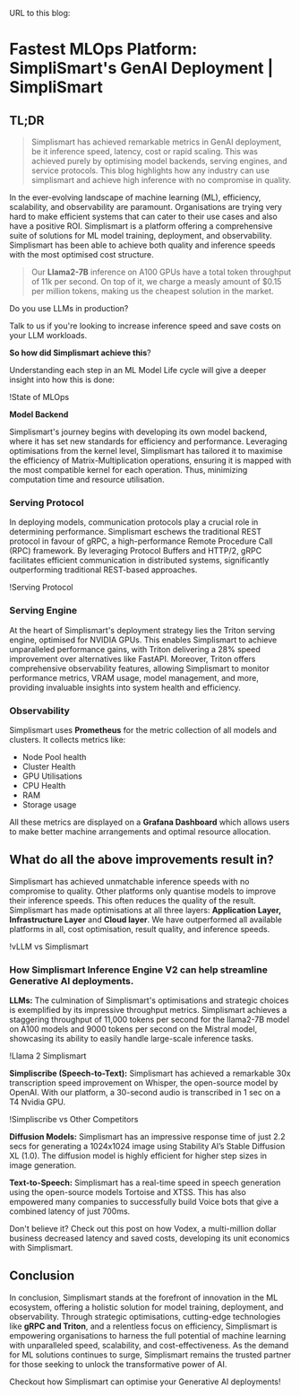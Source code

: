 
URL to this blog: [](https://www.simplismart.ai/blog/introducing-the-fastest-mlops-platform-for-generative-ai-deployment)

# Fastest MLOps Platform: SimpliSmart's GenAI Deployment | SimpliSmart
TL;DR
-----

> Simplismart has achieved remarkable metrics in GenAI deployment, be it inference speed, latency, cost or rapid scaling. This was achieved purely by optimising model backends, serving engines, and service protocols. This blog highlights how any industry can use simplismart and achieve high inference with no compromise in quality.

In the ever-evolving landscape of machine learning (ML), efficiency, scalability, and observability are paramount. Organisations are trying very hard to make efficient systems that can cater to their use cases and also have a positive ROI. Simplismart is a platform offering a comprehensive suite of solutions for ML model training, deployment, and observability. Simplismart has been able to achieve both quality and inference speeds with the most optimised cost structure.

> Our **Llama2-7B** inference on A100 GPUs have a total token throughput of 11k per second. On top of it, we charge a measly amount of $0.15 per million tokens, making us the cheapest solution in the market.

Do you use LLMs in production?

Talk to us if you're looking to increase inference speed and save costs on your LLM workloads.

**So how did Simplismart achieve this**?

Understanding each step in an ML Model Life cycle will give a deeper insight into how this is done:

!State of MLOps

**Model Backend**  

Simplismart's journey begins with developing its own model backend, where it has set new standards for efficiency and performance. Leveraging optimisations from the kernel level, Simplismart has tailored it to maximise the efficiency of Matrix-Multiplication operations, ensuring it is mapped with the most compatible kernel for each operation. Thus, minimizing computation time and resource utilisation.

### **Serving Protocol**

In deploying models, communication protocols play a crucial role in determining performance. Simplismart eschews the traditional REST protocol in favour of gRPC, a high-performance Remote Procedure Call (RPC) framework. By leveraging Protocol Buffers and HTTP/2, gRPC facilitates efficient communication in distributed systems, significantly outperforming traditional REST-based approaches.  

!Serving Protocol

### **Serving Engine**

At the heart of Simplismart's deployment strategy lies the Triton serving engine, optimised for NVIDIA GPUs. This enables Simplismart to achieve unparalleled performance gains, with Triton delivering a 28% speed improvement over alternatives like FastAPI. Moreover, Triton offers comprehensive observability features, allowing Simplismart to monitor performance metrics, VRAM usage, model management, and more, providing invaluable insights into system health and efficiency.

### **Observability**

Simplismart uses **Prometheus** for the metric collection of all models and clusters. It collects metrics like: 

*   Node Pool health
*   Cluster Health
*   GPU Utilisations
*   CPU Health
*   RAM
*   Storage usage  
    

All these metrics are displayed on a **Grafana Dashboard** which allows users to make better machine arrangements and optimal resource allocation.

What do all the above improvements result in?
---------------------------------------------

Simplismart has achieved unmatchable inference speeds with no compromise to quality. Other platforms only quantise models to improve their inference speeds. This often reduces the quality of the result. Simplismart has made optimisations at all three layers: **Application Layer, Infrastructure Layer** and **Cloud layer**. We have outperformed all available platforms in all, cost optimisation, result quality, and inference speeds.

!vLLM vs Simplismart

### **How Simplismart Inference Engine V2 can help streamline Generative AI deployments.**

**LLMs:** The culmination of Simplismart's optimisations and strategic choices is exemplified by its impressive throughput metrics. Simplismart achieves a staggering throughput of 11,000 tokens per second for the llama2-7B model on A100 models and 9000 tokens per second on the Mistral model, showcasing its ability to easily handle large-scale inference tasks.

!Llama 2 Simplismart

​**Simpliscribe (Speech-to-Text):** Simplismart has achieved a remarkable 30x transcription speed improvement on Whisper, the open-source model by OpenAI. With our platform, a 30-second audio is transcribed in 1 sec on a T4 Nvidia GPU.

!Simpliscribe vs Other Competitors 

**Diffusion Models:** Simplismart has an impressive response time of just 2.2 secs for generating a 1024x1024 image using Stability AI’s Stable Diffusion XL (1.0). The diffusion model is highly efficient for higher step sizes in image generation.  

**Text-to-Speech:** Simplismart has a real-time speed in speech generation using the open-source models Tortoise and XTSS. This has also empowered many companies to successfully build Voice bots that give a combined latency of just 700ms.

Don't believe it? Check out this post on how Vodex, a multi-million dollar business decreased latency and saved costs, developing its unit economics with Simplismart.

Conclusion
----------

In conclusion, Simplismart stands at the forefront of innovation in the ML ecosystem, offering a holistic solution for model training, deployment, and observability. Through strategic optimisations, cutting-edge technologies like **gRPC and Triton**, and a relentless focus on efficiency, Simplismart is empowering organisations to harness the full potential of machine learning with unparalleled speed, scalability, and cost-effectiveness. As the demand for ML solutions continues to surge, Simplismart remains the trusted partner for those seeking to unlock the transformative power of AI.

Checkout how Simplismart can optimise your Generative AI deployments!

​